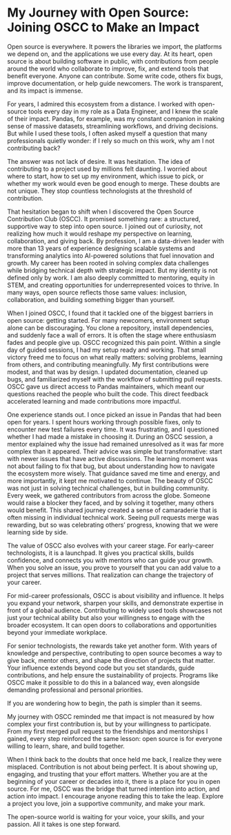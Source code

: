 # My Journey with Open Source: Joining OSCC to Make an Impact

Open source is everywhere. It powers the libraries we import, the platforms we depend on, and the applications we use every day. At its heart, open source is about building software in public, with contributions from people around the world who collaborate to improve, fix, and extend tools that benefit everyone. Anyone can contribute. Some write code, others fix bugs, improve documentation, or help guide newcomers. The work is transparent, and its impact is immense.

For years, I admired this ecosystem from a distance. I worked with open-source tools every day in my role as a Data Engineer, and I knew the scale of their impact. Pandas, for example, was my constant companion in making sense of massive datasets, streamlining workflows, and driving decisions. But while I used these tools, I often asked myself a question that many professionals quietly wonder: if I rely so much on this work, why am I not contributing back?

The answer was not lack of desire. It was hesitation. The idea of contributing to a project used by millions felt daunting. I worried about where to start, how to set up my environment, which issue to pick, or whether my work would even be good enough to merge. These doubts are not unique. They stop countless technologists at the threshold of contribution.

That hesitation began to shift when I discovered the Open Source Contribution Club (OSCC). It promised something rare: a structured, supportive way to step into open source. I joined out of curiosity, not realizing how much it would reshape my perspective on learning, collaboration, and giving back.
By profession, I am a data-driven leader with more than 13 years of experience designing scalable systems and transforming analytics into AI-powered solutions that fuel innovation and growth. My career has been rooted in solving complex data challenges while bridging technical depth with strategic impact. But my identity is not defined only by work. I am also deeply committed to mentoring, equity in STEM, and creating opportunities for underrepresented voices to thrive. In many ways, open source reflects those same values: inclusion, collaboration, and building something bigger than yourself.

When I joined OSCC, I found that it tackled one of the biggest barriers in open source: getting started. For many newcomers, environment setup alone can be discouraging. You clone a repository, install dependencies, and suddenly face a wall of errors. It is often the stage where enthusiasm fades and people give up. OSCC recognized this pain point. Within a single day of guided sessions, I had my setup ready and working. That small victory freed me to focus on what really matters: solving problems, learning from others, and contributing meaningfully.
My first contributions were modest, and that was by design. I updated documentation, cleaned up bugs, and familiarized myself with the workflow of submitting pull requests. OSCC gave us direct access to Pandas maintainers, which meant our questions reached the people who built the code. This direct feedback accelerated learning and made contributions more impactful.

One experience stands out. I once picked an issue in Pandas that had been open for years. I spent hours working through possible fixes, only to encounter new test failures every time. It was frustrating, and I questioned whether I had made a mistake in choosing it. During an OSCC session, a mentor explained why the issue had remained unresolved as it was far more complex than it appeared. Their advice was simple but transformative: start with newer issues that have active discussions. The learning moment was not about failing to fix that bug, but about understanding how to navigate the ecosystem more wisely. That guidance saved me time and energy, and more importantly, it kept me motivated to continue.
The beauty of OSCC was not just in solving technical challenges, but in building community. Every week, we gathered contributors from across the globe. Someone would raise a blocker they faced, and by solving it together, many others would benefit. This shared journey created a sense of camaraderie that is often missing in individual technical work. Seeing pull requests merge was rewarding, but so was celebrating others’ progress, knowing that we were learning side by side.

The value of OSCC also evolves with your career stage. For early-career technologists, it is a launchpad. It gives you practical skills, builds confidence, and connects you with mentors who can guide your growth. When you solve an issue, you prove to yourself that you can add value to a project that serves millions. That realization can change the trajectory of your career.

For mid-career professionals, OSCC is about visibility and influence. It helps you expand your network, sharpen your skills, and demonstrate expertise in front of a global audience. Contributing to widely used tools showcases not just your technical ability but also your willingness to engage with the broader ecosystem. It can open doors to collaborations and opportunities beyond your immediate workplace.

For senior technologists, the rewards take yet another form. With years of knowledge and perspective, contributing to open source becomes a way to give back, mentor others, and shape the direction of projects that matter. Your influence extends beyond code but you set standards, guide contributions, and help ensure the sustainability of projects. Programs like OSCC make it possible to do this in a balanced way, even alongside demanding professional and personal priorities.

If you are wondering how to begin, the path is simpler than it seems. <Add how to get started with OSCC>

My journey with OSCC reminded me that impact is not measured by how complex your first contribution is, but by your willingness to participate. From my first merged pull request to the friendships and mentorships I gained, every step reinforced the same lesson: open source is for everyone willing to learn, share, and build together.

When I think back to the doubts that once held me back, I realize they were misplaced. Contribution is not about being perfect. It is about showing up, engaging, and trusting that your effort matters. Whether you are at the beginning of your career or decades into it, there is a place for you in open source. For me, OSCC was the bridge that turned intention into action, and action into impact. I encourage anyone reading this to take the leap. Explore a project you love, join a supportive community, and make your mark.

The open-source world is waiting for your voice, your skills, and your passion. All it takes is one step forward.